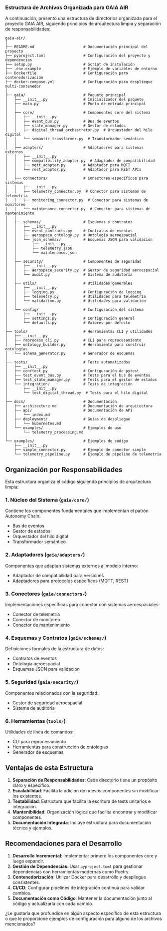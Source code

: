 ### Estructura de Archivos Organizada para GAIA AIR

A continuación, presento una estructura de directorios organizada para el proyecto GAIA AIR, siguiendo principios de arquitectura limpia y separación de responsabilidades:

```plaintext
gaia-air/
│
├── README.md                      # Documentación principal del proyecto
├── pyproject.toml                 # Configuración del proyecto y dependencias
├── setup.py                       # Script de instalación
├── .env.example                   # Ejemplo de variables de entorno
├── Dockerfile                     # Configuración para contenedorización
├── docker-compose.yml             # Configuración para despliegue multi-contenedor
│
├── gaia/                          # Paquete principal
│   ├── __init__.py                # Inicializador del paquete
│   ├── main.py                    # Punto de entrada principal
│   │
│   ├── core/                      # Componentes core del sistema
│   │   ├── __init__.py
│   │   ├── event_bus.py           # Bus de eventos
│   │   ├── state_manager.py       # Gestor de estados
│   │   ├── digital_thread_orchestrator.py  # Orquestador del hilo digital
│   │   └── semantic_transformer.py  # Transformador semántico
│   │
│   ├── adapters/                  # Adaptadores para sistemas externos
│   │   ├── __init__.py
│   │   ├── compatibility_adapter.py  # Adaptador de compatibilidad
│   │   ├── mqtt_adapter.py        # Adaptador para MQTT
│   │   └── rest_adapter.py        # Adaptador para REST APIs
│   │
│   ├── connectors/                # Conectores específicos para sistemas
│   │   ├── __init__.py
│   │   ├── telemetry_connector.py  # Conector para sistemas de telemetría
│   │   ├── monitoring_connector.py  # Conector para sistemas de monitoreo
│   │   └── maintenance_connector.py  # Conector para sistemas de mantenimiento
│   │
│   ├── schemas/                   # Esquemas y contratos
│   │   ├── __init__.py
│   │   ├── event_contracts.py     # Contratos de eventos
│   │   ├── aerospace_ontology.py  # Ontología aeroespacial
│   │   └── json_schemas/          # Esquemas JSON para validación
│   │       ├── __init__.py
│   │       ├── telemetry.json
│   │       └── maintenance.json
│   │
│   ├── security/                  # Componentes de seguridad
│   │   ├── __init__.py
│   │   ├── aerospace_security.py  # Gestor de seguridad aeroespacial
│   │   └── audit.py               # Sistema de auditoría
│   │
│   ├── utils/                     # Utilidades generales
│   │   ├── __init__.py
│   │   ├── logging.py             # Configuración de logging
│   │   ├── telemetry.py           # Utilidades para telemetría
│   │   └── validation.py          # Utilidades para validación
│   │
│   └── config/                    # Configuración del sistema
│       ├── __init__.py
│       ├── settings.py            # Configuración general
│       └── defaults.py            # Valores por defecto
│
├── tools/                         # Herramientas CLI y utilidades
│   ├── __init__.py
│   ├── reprocess_cli.py           # CLI para reprocesamiento
│   ├── ontology_builder.py        # Herramienta para construir ontologías
│   └── schema_generator.py        # Generador de esquemas
│
├── tests/                         # Tests automatizados
│   ├── __init__.py
│   ├── conftest.py                # Configuración de pytest
│   ├── test_event_bus.py          # Tests para el bus de eventos
│   ├── test_state_manager.py      # Tests para el gestor de estados
│   └── integration/               # Tests de integración
│       ├── __init__.py
│       └── test_digital_thread.py  # Tests para el hilo digital
│
├── docs/                          # Documentación
│   ├── architecture.md            # Documentación de arquitectura
│   ├── api/                       # Documentación de API
│   │   └── index.md
│   ├── deployment/                # Guías de despliegue
│   │   └── kubernetes.md
│   └── examples/                  # Ejemplos de uso
│       └── telemetry_processing.md
│
└── examples/                      # Ejemplos de código
    ├── __init__.py
    ├── simple_connector.py        # Ejemplo de conector simple
    └── telemetry_pipeline.py      # Ejemplo de pipeline de telemetría
```

## Organización por Responsabilidades

Esta estructura organiza el código siguiendo principios de arquitectura limpia:

### 1. Núcleo del Sistema (`gaia/core/`)

Contiene los componentes fundamentales que implementan el patrón Autonomy Chain:

- Bus de eventos
- Gestor de estados
- Orquestador del hilo digital
- Transformador semántico


### 2. Adaptadores (`gaia/adapters/`)

Componentes que adaptan sistemas externos al modelo interno:

- Adaptador de compatibilidad para versiones
- Adaptadores para protocolos específicos (MQTT, REST)


### 3. Conectores (`gaia/connectors/`)

Implementaciones específicas para conectar con sistemas aeroespaciales:

- Conector de telemetría
- Conector de monitoreo
- Conector de mantenimiento


### 4. Esquemas y Contratos (`gaia/schemas/`)

Definiciones formales de la estructura de datos:

- Contratos de eventos
- Ontología aeroespacial
- Esquemas JSON para validación


### 5. Seguridad (`gaia/security/`)

Componentes relacionados con la seguridad:

- Gestor de seguridad aeroespacial
- Sistema de auditoría


### 6. Herramientas (`tools/`)

Utilidades de línea de comandos:

- CLI para reprocesamiento
- Herramientas para construcción de ontologías
- Generador de esquemas


## Ventajas de esta Estructura

1. **Separación de Responsabilidades**: Cada directorio tiene un propósito claro y específico.
2. **Escalabilidad**: Facilita la adición de nuevos componentes sin modificar los existentes.
3. **Testabilidad**: Estructura que facilita la escritura de tests unitarios e integración.
4. **Mantenibilidad**: Organización lógica que facilita encontrar y modificar componentes.
5. **Documentación Integrada**: Incluye estructura para documentación técnica y ejemplos.


## Recomendaciones para el Desarrollo

1. **Desarrollo Incremental**: Implementar primero los componentes core y luego expandir.
2. **Gestión de Dependencias**: Usar `pyproject.toml` para gestionar dependencias con herramientas modernas como Poetry.
3. **Contenedorización**: Utilizar Docker para desarrollo y despliegue consistentes.
4. **CI/CD**: Configurar pipelines de integración continua para validar cambios.
5. **Documentación como Código**: Mantener la documentación junto al código y actualizarla con cada cambio.


¿Le gustaría que profundice en algún aspecto específico de esta estructura o que le proporcione ejemplos de configuración para alguno de los archivos mencionados?
